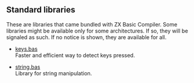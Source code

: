 ## Standard libraries

These are libraries that came bundled with ZX Basic Compiler.
Some libraries might be available only for some architectures. If so,
they will be signaled as such. If no notice is shown, they are available for
all.

* [keys.bas](keys.bas.md)<br />
  Faster and efficient way to detect keys pressed.

* [string.bas](string.bas.md)<br />
  Library for string manipulation.
